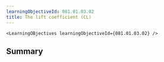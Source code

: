 ```yaml
---
learningObjectiveId: 081.01.03.02
title: The lift coefficient (CL)
---
```


```tsx eval
<LearningOBjectives learningObjectiveId={081.01.03.02} />
```

## Summary
